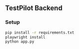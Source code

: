 ## TestPilot Backend

### Setup
```bash
pip install -r requirements.txt
playwright install
python app.py
